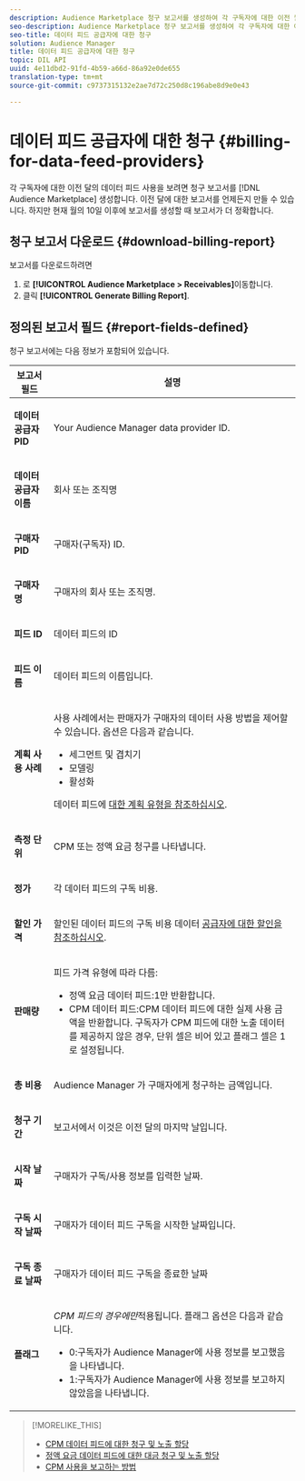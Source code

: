 ```yaml
---
description: Audience Marketplace 청구 보고서를 생성하여 각 구독자에 대한 이전 월의 데이터 피드 사용을 봅니다. 이전 달에 대한 보고서를 언제든지 만들 수 있습니다. 하지만 현재 월의 10일 이후에 보고서를 생성할 때 보고서가 더 정확합니다.
seo-description: Audience Marketplace 청구 보고서를 생성하여 각 구독자에 대한 이전 월의 데이터 피드 사용을 봅니다. 이전 달에 대한 보고서를 언제든지 만들 수 있습니다. 하지만 현재 월의 10일 이후에 보고서를 생성할 때 보고서가 더 정확합니다.
seo-title: 데이터 피드 공급자에 대한 청구
solution: Audience Manager
title: 데이터 피드 공급자에 대한 청구
topic: DIL API
uuid: 4e11dbd2-91fd-4b59-a66d-86a92e0de655
translation-type: tm+mt
source-git-commit: c9737315132e2ae7d72c250d8c196abe8d9e0e43

---
```



# 데이터 피드 공급자에 대한 청구 {#billing-for-data-feed-providers}

각 구독자에 대한 이전 달의 데이터 피드 사용을 보려면 청구 보고서를 [!DNL Audience Marketplace] 생성합니다. 이전 달에 대한 보고서를 언제든지 만들 수 있습니다. 하지만 현재 월의 10일 이후에 보고서를 생성할 때 보고서가 더 정확합니다.

## 청구 보고서 다운로드 {#download-billing-report}

보고서를 다운로드하려면

1. 로 **[!UICONTROL Audience Marketplace > Receivables]**&#x200B;이동합니다.
1. 클릭 **[!UICONTROL Generate Billing Report]**.

## 정의된 보고서 필드 {#report-fields-defined}

청구 보고서에는 다음 정보가 포함되어 있습니다.

<table id="table_B433D5059F6446068683E425B1D87520"> 
 <thead> 
  <tr> 
   <th colname="col1" class="entry"> 보고서 필드 </th> 
   <th colname="col2" class="entry"> 설명 </th> 
  </tr> 
 </thead>
 <tbody> 
  <tr> 
   <td colname="col1"> <p><b><span class="uicontrol"> 데이터 공급자 PID</span></b> </p> </td> 
   <td colname="col2"> <p>Your <span class="keyword"> Audience Manager</span> data provider ID. </p> </td> 
  </tr> 
  <tr> 
   <td colname="col1"> <p><b><span class="uicontrol"> 데이터 공급자 이름</span></b> </p> </td> 
   <td colname="col2"> <p>회사 또는 조직명 </p> </td> 
  </tr> 
  <tr> 
   <td colname="col1"> <p><b><span class="uicontrol"> 구매자 PID</span></b> </p> </td> 
   <td colname="col2"> <p>구매자(구독자) ID. </p> </td> 
  </tr> 
  <tr> 
   <td colname="col1"> <p><b><span class="uicontrol"> 구매자명</span></b> </p> </td> 
   <td colname="col2"> <p>구매자의 회사 또는 조직명. </p> </td> 
  </tr> 
  <tr> 
   <td colname="col1"> <p><b><span class="uicontrol"> 피드 ID</span></b> </p> </td> 
   <td colname="col2"> <p>데이터 피드의 ID </p> </td> 
  </tr> 
  <tr> 
   <td colname="col1"> <p><b><span class="uicontrol"> 피드 이름</span></b> </p> </td> 
   <td colname="col2"> <p>데이터 피드의 이름입니다. </p> </td> 
  </tr> 
  <tr> 
   <td colname="col1"> <p><b><span class="uicontrol"> 계획 사용 사례</span></b> </p> </td> 
   <td colname="col2"> <p>사용 사례에서는 판매자가 구매자의 데이터 사용 방법을 제어할 수 있습니다. 옵션은 다음과 같습니다. </p> 
    <ul id="ul_8230A93B5DCE4C10B025D3C761F72CEF"> 
     <li id="li_3400C6475F6D43D7AF54D9A0ED9C09E0">세그먼트 및 겹치기 </li> 
     <li id="li_65DFEF1EA6C341ACB5B72FF629F10AFC">모델링 </li> 
     <li id="li_B84935B93ADE4D299732CE7E099DF7B3">활성화 </li> 
    </ul> <p>데이터 피드에 <a href="../../../features/audience-marketplace/marketplace-data-providers/marketplace-create-manage-feeds.md#plan-types"> 대한 계획 유형을 참조하십시오</a>. </p> </td> 
  </tr> 
  <tr> 
   <td colname="col1"> <p><b><span class="uicontrol"> 측정 단위</span></b> </p> </td> 
   <td colname="col2"> <p>CPM 또는 정액 요금 청구를 나타냅니다. </p> </td> 
  </tr> 
  <tr> 
   <td colname="col1"> <p><b><span class="uicontrol"> 정가</span></b> </p> </td> 
   <td colname="col2"> <p>각 데이터 피드의 구독 비용. </p> </td> 
  </tr> 
  <tr> 
   <td colname="col1"> <p><b><span class="uicontrol"> 할인 가격</span></b> </p> </td> 
   <td colname="col2"> <p>할인된 데이터 피드의 구독 비용 데이터 <a href="../../../features/audience-marketplace/marketplace-data-providers/marketplace-create-manage-feeds.md#discounts"> 공급자에 대한 할인을 참조하십시오</a>. </p> </td> 
  </tr> 
  <tr> 
   <td colname="col1"> <p><b><span class="uicontrol"> 판매량</span></b> </p> </td> 
   <td colname="col2"> <p>피드 가격 유형에 따라 다름: </p> 
    <ul id="ul_01550B436EEE4FBC8C9945E08E3CE2C6"> 
     <li id="li_C589F6A751AB407E853AC6F726A47F14">정액 요금 데이터 피드:1만 반환합니다. </li> 
     <li id="li_F93F8AEB2D8C45BFA0305E7808AFF848">CPM 데이터 피드:CPM 데이터 피드에 대한 실제 사용 금액을 반환합니다. 구독자가 CPM 피드에 대한 노출 데이터를 제공하지 않은 경우, 단위 셀은 비어 있고 플래그 셀은 1로 설정됩니다. </li> 
    </ul> </td> 
  </tr> 
  <tr> 
   <td colname="col1"> <p><b><span class="uicontrol"> 총 비용</span></b> </p> </td> 
   <td colname="col2"> <p>Audience Manager <span class="keyword"> 가</span> 구매자에게 청구하는 금액입니다. </p> </td> 
  </tr> 
  <tr> 
   <td colname="col1"> <p><b><span class="uicontrol"> 청구 기간</span></b> </p> </td> 
   <td colname="col2"> <p> 보고서에서 이것은 이전 달의 마지막 날입니다. </p> </td> 
  </tr> 
  <tr> 
   <td colname="col1"> <p><b><span class="uicontrol"> 시작 날짜</span></b> </p> </td> 
   <td colname="col2"> <p>구매자가 구독/사용 정보를 입력한 날짜. </p> </td> 
  </tr> 
  <tr> 
   <td colname="col1"> <p><b><span class="uicontrol"> 구독 시작 날짜</span></b> </p> </td> 
   <td colname="col2"> <p>구매자가 데이터 피드 구독을 시작한 날짜입니다. </p> </td> 
  </tr> 
  <tr> 
   <td colname="col1"> <p><b><span class="uicontrol"> 구독 종료 날짜</span></b> </p> </td> 
   <td colname="col2"> <p>구매자가 데이터 피드 구독을 종료한 날짜 </p> </td> 
  </tr> 
  <tr> 
   <td colname="col1"> <p><b><span class="uicontrol"> 플래그</span></b> </p> </td> 
   <td colname="col2"> <p> <i>CPM 피드의 경우에만</i>적용됩니다. 플래그 옵션은 다음과 같습니다. </p> 
    <ul id="ul_509BC73B754A43299F8D719AB0805ABD"> 
     <li id="li_AB35E33B68EC49A187495DF6B9D86563">0:구독자가 Audience Manager에 사용 정보를 보고했음을 <span class="keyword"> 나타냅니다</span>. </li> 
     <li id="li_2E4871B127A84EC586A9F3659F52D67E">1:구독자가 Audience Manager에 사용 정보를 보고하지 않았음을 <span class="keyword"> 나타냅니다</span>. </li> 
    </ul> </td> 
  </tr> 
 </tbody> 
</table>

>[!MORELIKE_THIS]
>
>* [CPM 데이터 피드에 대한 청구 및 노출 할당](../../../features/audience-marketplace/marketplace-data-buyers/marketplace-buyer-billing.md#cost-attribution)
>* [정액 요금 데이터 피드에 대한 대금 청구 및 노출 할당](../../../features/audience-marketplace/marketplace-data-buyers/marketplace-buyer-billing.md)
>* [CPM 사용을 보고하는 방법](../../../features/audience-marketplace/marketplace-data-buyers/marketplace-buyer-billing.md#report-cpm-usage)

